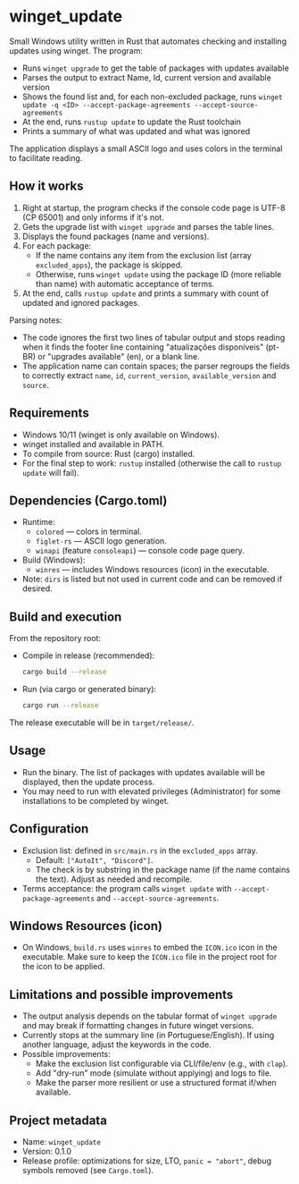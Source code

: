 # winget_update

Small Windows utility written in Rust that automates checking and installing updates using winget. The program:

- Runs `winget upgrade` to get the table of packages with updates available
- Parses the output to extract Name, Id, current version and available version
- Shows the found list and, for each non-excluded package, runs `winget update -q <ID> --accept-package-agreements --accept-source-agreements`
- At the end, runs `rustup update` to update the Rust toolchain
- Prints a summary of what was updated and what was ignored

The application displays a small ASCII logo and uses colors in the terminal to facilitate reading.

## How it works

1. Right at startup, the program checks if the console code page is UTF-8 (CP 65001) and only informs if it's not.
2. Gets the upgrade list with `winget upgrade` and parses the table lines.
3. Displays the found packages (name and versions).
4. For each package:
   - If the name contains any item from the exclusion list (array `excluded_apps`), the package is skipped.
   - Otherwise, runs `winget update` using the package ID (more reliable than name) with automatic acceptance of terms.
5. At the end, calls `rustup update` and prints a summary with count of updated and ignored packages.

Parsing notes:
- The code ignores the first two lines of tabular output and stops reading when it finds the footer line containing "atualizações disponíveis" (pt-BR) or "upgrades available" (en), or a blank line.
- The application name can contain spaces; the parser regroups the fields to correctly extract `name`, `id`, `current_version`, `available_version` and `source`.

## Requirements

- Windows 10/11 (winget is only available on Windows).
- winget installed and available in PATH.
- To compile from source: Rust (cargo) installed.
- For the final step to work: `rustup` installed (otherwise the call to `rustup update` will fail).

## Dependencies (Cargo.toml)

- Runtime:
  - `colored` — colors in terminal.
  - `figlet-rs` — ASCII logo generation.
  - `winapi` (feature `consoleapi`) — console code page query.
- Build (Windows):
  - `winres` — includes Windows resources (icon) in the executable.
- Note: `dirs` is listed but not used in current code and can be removed if desired.

## Build and execution

From the repository root:

- Compile in release (recommended):

  ```bash
  cargo build --release
  ```

- Run (via cargo or generated binary):

  ```bash
  cargo run --release
  ```

The release executable will be in `target/release/`.

## Usage

- Run the binary. The list of packages with updates available will be displayed, then the update process.
- You may need to run with elevated privileges (Administrator) for some installations to be completed by winget.

## Configuration

- Exclusion list: defined in `src/main.rs` in the `excluded_apps` array.
  - Default: `["AutoIt", "Discord"]`.
  - The check is by substring in the package name (if the name contains the text). Adjust as needed and recompile.
- Terms acceptance: the program calls `winget update` with `--accept-package-agreements` and `--accept-source-agreements`.

## Windows Resources (icon)

- On Windows, `build.rs` uses `winres` to embed the `ICON.ico` icon in the executable. Make sure to keep the `ICON.ico` file in the project root for the icon to be applied.

## Limitations and possible improvements

- The output analysis depends on the tabular format of `winget upgrade` and may break if formatting changes in future winget versions.
- Currently stops at the summary line (in Portuguese/English). If using another language, adjust the keywords in the code.
- Possible improvements:
  - Make the exclusion list configurable via CLI/file/env (e.g., with `clap`).
  - Add "dry-run" mode (simulate without applying) and logs to file.
  - Make the parser more resilient or use a structured format if/when available.

## Project metadata

- Name: `winget_update`
- Version: 0.1.0
- Release profile: optimizations for size, LTO, `panic = "abort"`, debug symbols removed (see `Cargo.toml`).